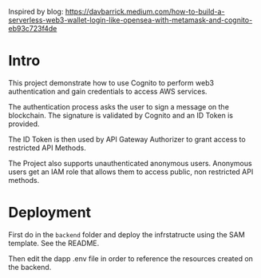 Inspired by blog: https://davbarrick.medium.com/how-to-build-a-serverless-web3-wallet-login-like-opensea-with-metamask-and-cognito-eb93c723f4de

# Intro

This project demonstrate how to use Cognito to perform web3 authentication and gain credentials to access AWS services.

The authentication process asks the user to sign a message on the blockchain. The signature is validated by Cognito and an ID Token is provided.

The ID Token is then used by API Gateway Authorizer to grant access to restricted API Methods.

The Project also supports unauthenticated anonymous users. Anonymous users get an IAM role that allows them to access public, non restricted API methods.

# Deployment

First do in the `backend` folder and deploy the infrstatructe using the SAM template.
See the README.

Then edit the dapp .env file in order to reference the resources created on the backend.
